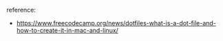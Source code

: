 reference:
- https://www.freecodecamp.org/news/dotfiles-what-is-a-dot-file-and-how-to-create-it-in-mac-and-linux/
